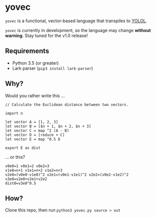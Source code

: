 # yovec

`yovec` is a functional, vector-based language that transpiles to [YOLOL](https://wiki.starbasegame.com/index.php/YOLOL).

`yovec` is currently in development, so the language may change **without warning**. Stay tuned for the v1.0 release!

## Requirements

- Python 3.5 (or greater)
- Lark parser (`pip3 install lark-parser`)

## Why?

Would you rather write this ...

```
// Calculate the Euclidean distance between two vectors.

import n

let vector A = [1, 2, 3]
let vector B = [$n + 1, $n + 2, $n + 3]
let vector C = map ^2 (A - B)
let vector D = [reduce + C]
let vector E = map ^0.5 D

export E as dist
```

... or this?

```
v0e0=1 v0e1=2 v0e2=3
v1e0=n+1 v1e1=n+2 v1e2=n+3
v2e0=(v0e0-v1e0)^2 v2e1=(v0e1-v1e1)^2 v2e2=(v0e2-v1e2)^2
v3e0=v2e0+v2e1+v2e2
dist0=v3e0^0.5
```

## How?

Clone this repo, then run `python3 yovec.py source > out`
